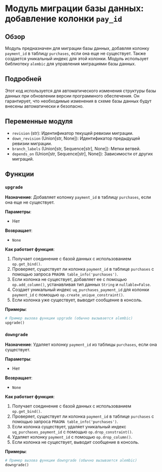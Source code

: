 # Модуль миграции базы данных: добавление колонки `pay_id`

## Обзор

Модуль предназначен для миграции базы данных, добавляя колонку `payment_id` в таблицу `purchases`, если она еще не существует. Также создается уникальный индекс для этой колонки. Модуль использует библиотеку `alembic` для управления миграциями базы данных.

## Подробней

Этот код используется для автоматического изменения структуры базы данных при обновлении версии программного обеспечения. Он гарантирует, что необходимые изменения в схеме базы данных будут внесены автоматически и безопасно.

## Переменные модуля

- `revision` (str): Идентификатор текущей ревизии миграции.
- `down_revision` (Union[str, None]): Идентификатор предыдущей ревизии миграции.
- `branch_labels` (Union[str, Sequence[str], None]): Метки ветвей.
- `depends_on` (Union[str, Sequence[str], None]): Зависимости от других миграций.

## Функции

### `upgrade`

**Назначение**: Добавляет колонку `payment_id` в таблицу `purchases`, если она еще не существует.

**Параметры**:
- Нет

**Возвращает**:
- `None`

**Как работает функция**:

1.  Получает соединение с базой данных с использованием `op.get_bind()`.
2.  Проверяет, существует ли колонка `payment_id` в таблице `purchases` с помощью запроса `PRAGMA table_info('purchases')`.
3.  Если колонка не существует, добавляет ее с помощью `op.add_column()`, устанавливая тип данных `String` и `nullable=False`.
4.  Создает уникальный индекс `uq_purchases_payment_id` для колонки `payment_id` с помощью `op.create_unique_constraint()`.
5.  Если колонка уже существует, выводит сообщение в консоль.

**Примеры**:

```python
# Пример вызова функции upgrade (обычно вызывается alembic)
upgrade()
```

### `downgrade`

**Назначение**: Удаляет колонку `payment_id` из таблицы `purchases`, если она существует.

**Параметры**:
- Нет

**Возвращает**:
- `None`

**Как работает функция**:

1.  Получает соединение с базой данных с использованием `op.get_bind()`.
2.  Проверяет, существует ли колонка `payment_id` в таблице `purchases` с помощью запроса `PRAGMA table_info('purchases')`.
3.  Если колонка существует, удаляет уникальный индекс `uq_purchases_payment_id` с помощью `op.drop_constraint()`.
4.  Удаляет колонку `payment_id` с помощью `op.drop_column()`.
5.  Если колонка не существует, выводит сообщение в консоль.

**Примеры**:

```python
# Пример вызова функции downgrade (обычно вызывается alembic)
downgrade()